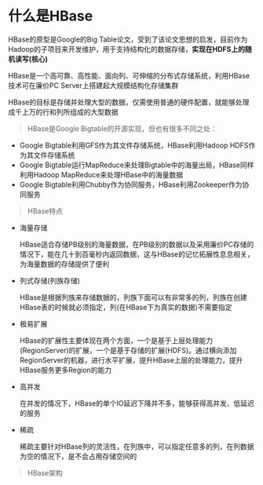# 什么是HBase

HBase的原型是Google的Big Table论文，受到了该论文思想的启发，目前作为Hadoop的子项目来开发维护，用于支持结构化的数据存储，**实现在HDFS上的随机读写(核心)**

HBase是一个高可靠、高性能、面向列、可伸缩的分布式存储系统，利用HBase技术可在廉价PC Server上搭建起大规模结构化存储集群

HBase的目标是存储并处理大型的数据，仅需使用普通的硬件配置，就能够处理成千上万的行和列所组成的大型数据

> HBase是Google Bigtable的开源实现，但也有很多不同之处：

- Google Bigtable利用GFS作为其文件存储系统，HBase利用Hadoop HDFS作为其文件存储系统
- Google Bigtable运行MapReduce来处理Bigtable中的海量出局，HBase同样利用Hadoop MapReduce来处理HBase中的海量数据
- Google Bigtable利用Chubby作为协同服务，HBase利用Zookeeper作为协同服务

> HBase特点

+ 海量存储

  HBase适合存储PB级别的海量数据，在PB级别的数据以及采用廉价PC存储的情况下，能在几十到百毫秒内返回数据，这与HBase的记忆拓展性息息相关，为海量数据的存储提供了便利

+ 列式存储(列族存储)

  HBase是根据列族来存储数据的，列族下面可以有非常多的列，列族在创建HBase表的时候就必须指定，列(在HBase下为真实的数据)不需要指定

+ 极易扩展

  HBase的扩展性主要体现在两个方面，一个是基于上层处理能力(RegionServer)的扩展，一个是基于存储的扩展(HDFS)。通过横向添加RegionServer的机器，进行水平扩展，提升HBase上层的处理能力，提升HBase服务更多Region的能力

+ 高并发

  在并发的情况下，HBase的单个IO延迟下降并不多，能够获得高并发、低延迟的服务

+ 稀疏

  稀疏主要针对HBase列的灵活性，在列族中，可以指定任意多的列，在列数据为空的情况下，是不会占用存储空间的

> HBase架构

